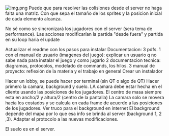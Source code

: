 ![img.png](https://plantuml-server.kkeisuke.dev/svg/XP11IyH038NlyojoKw6rzs9bGMzUbbty0MCREmCpcJ79M1Rnlpjso-91yVJWvUCbBpjHorfYC5TEDKlVTJbO-dPknnGxmRU2D68xUJkpZSROeebAV44s3y4ZQNj_H7v7xjdFJf_mz9WMscPtRRiDQ-e9-QXMYy007pb90ruEXSZJF2WNR63oFAmf3Q2EdvS5P-qPQKBUhqdNFmDl32L5I7KHR2oeymBYKWaJMFBHLa0TGgnKh0GKKXzMIzOJAoLBbSMh0mkYAV_Ly3cRizDURlkdtwiDyal1NMrKN_q5.svg)
Puede que para resolver las colisiones desde el server no haga falta una matriz. Con que sepa el tamaño de los sprites y la posicion inicial de cada elemento alcanza. 

No sé como se sincronizará los jugadores con el server (sera tema de performance). Las acciones modificarían la partida "desde fuera" y partida en su loop haria el update 

Actualizar el readme con los pasos para instalar
Documentacion: 3 pdfs. 
1 con el manual de usuario (imagenes del juego): explicar un usuario q no sabe nada para instalar el juego y como jugarlo
2 documentacion tecnica: diagramas, protocolos, modelado de commands, los hilos.
3 manual de proyecto: reflexión de la materia y el trabajo en general
Crear un instalador

Hacer un lobby, se puede hacer por terminal (sin QT o algo de QT)
Hacer primero la camara, background y suelo.
LA camara debe estar hecha en el cliente usando las posiciones de los jugadores.
El centro de masa siempre esta en ancho/2 y altura/2 (centro de la pantalla)
La camara solo se movera hacia los costados y se calcula en cada frame de acuerdo a las posiciones de los jugadores.
Ver truco para el background en internet
El background depende del mapa por lo que esa info se brinda al server (background 1, 2 ,3).
Adaptar el protocolo a las nuevas modificaciones. 

El suelo es en el server.